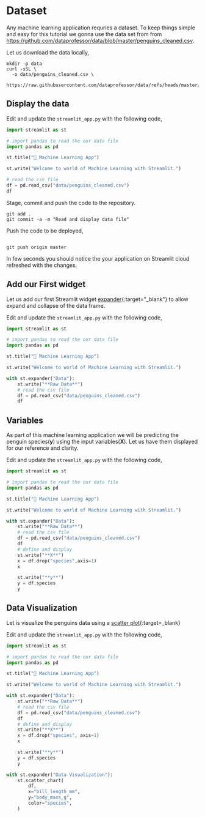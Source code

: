 # Dataset

Any machine learning application requries a dataset. To keep things simple and easy for this tutorial we gonna use the data set from from 
<https://github.com/dataprofessor/data/blob/master/penguins_cleaned.csv>.

Let us download the data locally,

```shell
mkdir -p data
curl -sSL \
  -o data/penguins_cleaned.csv \
  https://raw.githubusercontent.com/dataprofessor/data/refs/heads/master/penguins_cleaned.csv
```

## Display the data

Edit and update the `streamlit_app.py` with the following code,

```py
import streamlit as st

# import pandas to read the our data file
import pandas as pd

st.title("🤖 Machine Learning App")

st.write("Welcome to world of Machine Learning with Streamlit.")

# read the csv file
df = pd.read_csv("data/penguins_cleaned.csv")
df
```

Stage, commit and push the code to the repository.

```shell
git add .
git commit -a -m "Read and display data file"
```

Push the code to be deployed,

```shell

git push origin master
```

In few seconds you should notice the your application on Streamlit cloud refreshed with the changes.

## Add our First widget

Let us add our first Streamlit widget [expander](https://docs.streamlit.io/develop/api-reference/layout/st.expander){:target="_blank"} to allow expand and collapse of the data frame.

Edit and update the `streamlit_app.py` with the following code,

```py linenums="1" hl_lines="10-14"
import streamlit as st

# import pandas to read the our data file
import pandas as pd

st.title("🤖 Machine Learning App")

st.write("Welcome to world of Machine Learning with Streamlit.")

with st.expander("Data"):
    st.write("**Raw Data**")
    # read the csv file
    df = pd.read_csv("data/penguins_cleaned.csv")
    df
```

## Variables

As part of this machine learning application we will be predicting the penguin species(**y**) using the input variables(**X**). Let us have them displayed for our reference and clarity.

Edit and update the `streamlit_app.py` with the following code,

```py linenums="1" hl_lines="16-22"
import streamlit as st

# import pandas to read the our data file
import pandas as pd

st.title("🤖 Machine Learning App")

st.write("Welcome to world of Machine Learning with Streamlit.")

with st.expander("Data"):
    st.write("**Raw Data**")
    # read the csv file
    df = pd.read_csv("data/penguins_cleaned.csv")
    df
    # define and display
    st.write("**X**")
    x = df.drop("species",axis=1)
    x

    st.write("**y**")
    y = df.species
    y
```

## Data Visualization

Let is visualize the penguins data using a [scatter plot](https://docs.streamlit.io/develop/api-reference/charts/st.scatter_chart){:target=_blank}

Edit and update the `streamlit_app.py` with the following code,

```py linenums="1" hl_lines="16-18 20-22 25-30"
import streamlit as st

# import pandas to read the our data file
import pandas as pd

st.title("🤖 Machine Learning App")

st.write("Welcome to world of Machine Learning with Streamlit.")

with st.expander("Data"):
    st.write("**Raw Data**")
    # read the csv file
    df = pd.read_csv("data/penguins_cleaned.csv")
    df
    # define and display
    st.write("**X**")
    x = df.drop("species", axis=1)
    x

    st.write("**y**")
    y = df.species
    y

with st.expander("Data Visualization"):
    st.scatter_chart(
        df,
        x="bill_length_mm",
        y="body_mass_g",
        color="species",
    )
```